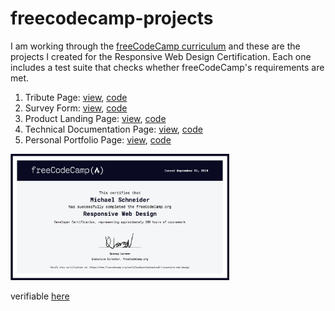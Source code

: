 # freecodecamp-projects
I am working through the [freeCodeCamp curriculum](https://www.freecodecamp.org/learn/) and these are the projects I created for the Responsive Web Design Certification. Each one includes a test suite that checks whether freeCodeCamp's requirements are met.

1. Tribute Page: [view](https://michaelsndr.github.io/freecodecamp-projects/01-responsive-web-design/01-tribute-page/), [code](https://github.com/michaelsndr/freecodecamp-projects/tree/master/01-responsive-web-design/01-tribute-page)
2. Survey Form: [view](https://michaelsndr.github.io/freecodecamp-projects/01-responsive-web-design/02-survey-form), [code](https://github.com/michaelsndr/freecodecamp-projects/tree/master/01-responsive-web-design/02-survey-form)
3. Product Landing Page: [view](https://michaelsndr.github.io/freecodecamp-projects/01-responsive-web-design/03-product-landing-page), [code](https://github.com/michaelsndr/freecodecamp-projects/tree/master/01-responsive-web-design/03-product-landing-page)
4. Technical Documentation Page: [view](https://michaelsndr.github.io/freecodecamp-projects/01-responsive-web-design/04-technical-documentation-page), [code](https://github.com/michaelsndr/freecodecamp-projects/tree/master/01-responsive-web-design/04-technical-documentation-page)
5. Personal Portfolio Page: [view](https://michaelsndr.github.io/freecodecamp-projects/01-responsive-web-design/05-personal-portfolio-page), [code](https://github.com/michaelsndr/freecodecamp-projects/tree/master/01-responsive-web-design/05-personal-portfolio-page)

<img alt="responsive web design certification" src="cert-img/fcc-cert-01-rwd.png" width="350"/>

verifiable [here](https://www.freecodecamp.org/certification/michaelsndr/responsive-web-design)